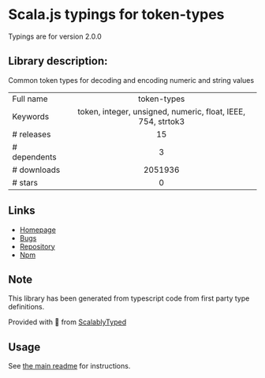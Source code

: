 
# Scala.js typings for token-types

Typings are for version 2.0.0

## Library description:
Common token types for decoding and encoding numeric and string values

|                    |                 |
| ------------------ | :-------------: |
| Full name          | token-types |
| Keywords           | token, integer, unsigned, numeric, float, IEEE, 754, strtok3 |
| # releases         | 15 |
| # dependents       | 3 |
| # downloads        | 2051936 |
| # stars            | 0 |

## Links
- [Homepage](https://github.com/Borewit/token-types#readme)
- [Bugs](https://github.com/Borewit/token-types/issues)
- [Repository](https://github.com/Borewit/token-types)
- [Npm](https://www.npmjs.com/package/token-types)
    


## Note
This library has been generated from typescript code from first party type definitions.

Provided with :purple_heart: from [ScalablyTyped](https://github.com/oyvindberg/ScalablyTyped)

## Usage
See [the main readme](../../readme.md) for instructions.


